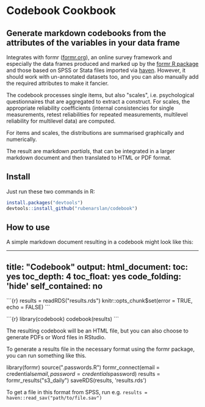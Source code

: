 # Codebook Cookbook
## Generate markdown codebooks from the attributes of the variables in your data frame

Integrates with formr ([formr.org](https://formr.org)), an online survey framework and especially the data frames produced and marked up by the [formr R package](https://github.com/rubenarslan/formr) and those based on SPSS or Stata files imported via [haven](https://github.com/hadley/haven). However, it should work with un-annotated datasets too, and you can also manually add the required attributes to make it fancier.

The codebook processes single items, but also "scales", i.e. psychological questionnaires that are aggregated to extract a construct. For scales, the appropriate reliability coefficients (internal consistencies for single measurements, retest reliabilities for repeated measurements, multilevel reliability for multilevel data) are computed.

For items and scales, the distributions are summarised graphically and numerically.

The result are markdown _partials_, that can be integrated in a larger markdown document and then translated to HTML or PDF format.

## Install

Just run these two commands in R:

```r
install.packages("devtools")
devtools::install_github("rubenarslan/codebook")
```

## How to use
A simple markdown document resulting in a codebook might look like this:

  ---
  title: "Codebook"
  output:
    html_document:
      toc: yes
      toc_depth: 4
      toc_float: yes
      code_folding: 'hide'
      self_contained: no
  ---
  
  \```{r}
  results = readRDS("results.rds")
  knitr::opts_chunk$set(error = TRUE, echo = FALSE)
  \```
  
  \```{r}
  library(codebook)
  codebook(results)
  \```
  
The resulting codebook will be an HTML file, but you can also choose to generate PDFs or Word files in RStudio.

To generate a results file in the necessary format using the formr package, you can run something like this.

  library(formr)
  source(".passwords.R")
  formr_connect(email = credentials$email, password = credentials$password)
  results = formr_results("s3_daily")
  saveRDS(results, 'results.rds')

To get a file in this format from SPSS, run e.g. `results = haven::read_sav("path/to/file.sav")`
